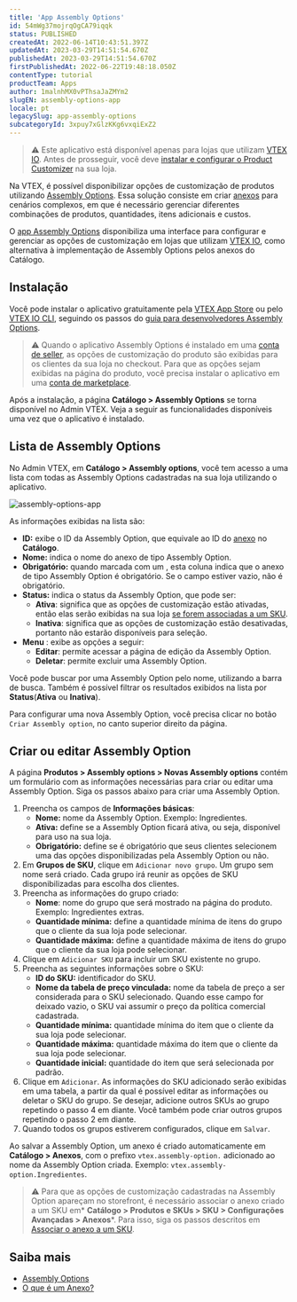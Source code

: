```yaml
---
title: 'App Assembly Options'
id: 54mWg37mojrqOgCA79iqqk
status: PUBLISHED
createdAt: 2022-06-14T10:43:51.397Z
updatedAt: 2023-03-29T14:51:54.670Z
publishedAt: 2023-03-29T14:51:54.670Z
firstPublishedAt: 2022-06-22T19:48:18.050Z
contentType: tutorial
productTeam: Apps
author: 1malnhMX0vPThsaJaZMYm2
slugEN: assembly-options-app
locale: pt
legacySlug: app-assembly-options
subcategoryId: 3xpuy7xGlzKKg6vxqiExZ2
---
```


>⚠️ Este aplicativo está disponível apenas para lojas que utilizam [VTEX IO](https://vtex.com/br-pt/store-framework/). Antes de prosseguir, você deve [instalar e configurar o Product Customizer](https://developers.vtex.com/vtex-developer-docs/docs/vtex-product-customizer) na sua loja.

Na VTEX, é possível disponibilizar opções de customização de produtos utilizando [Assembly Options](https://help.vtex.com/pt/tutorial/assembly-options--5x5FhNr4f5RUGDEGWzV1nH). Essa solução consiste em criar [anexos](https://help.vtex.com/pt/tutorial/o-que-e-um-anexo--aGICk0RVbqKg6GYmQcWUm) para cenários complexos, em que é necessário gerenciar diferentes combinações de produtos, quantidades, itens adicionais e custos.

O [app Assembly Options](https://apps.vtex.com/vtex-admin-assembly-options/p) disponibiliza uma interface para configurar e gerenciar as opções de customização em lojas que utilizam [VTEX IO](https://vtex.com/br-pt/store-framework/), como alternativa à implementação de Assembly Options pelos anexos do Catálogo.

## Instalação 

Você pode instalar o aplicativo gratuitamente pela [VTEX App Store](https://apps.vtex.com/vtex-admin-assembly-options/p) ou pelo [VTEX IO CLI](https://developers.vtex.com/vtex-developer-docs/docs/vtex-io-documentation-vtex-io-cli-installation-and-command-reference), seguindo os passos do [guia para desenvolvedores Assembly Options](https://developers.vtex.com/vtex-developer-docs/docs/assembly-options-app).

>⚠️ Quando o aplicativo Assembly Options é instalado em uma [conta de seller](https://help.vtex.com/pt/tutorial/o-que-e-um-seller--5FkLvhZ3Few4CWWIuYOK2w), as opções de customização do produto são exibidas para os clientes da sua loja no checkout. Para que as opções sejam exibidas na página do produto, você precisa instalar o aplicativo em uma [conta de marketplace](https://help.vtex.com/pt/tutorial/o-que-e-um-marketplace--680lLJTnmEAmekcC0MIea8).

Após a instalação, a página **Catálogo > Assembly Options** se torna disponível no Admin VTEX. Veja a seguir as funcionalidades disponíveis uma vez que o aplicativo é instalado.

## Lista de Assembly Options

No Admin VTEX, em **Catálogo > Assembly options**, você tem acesso a uma lista com todas as Assembly Options cadastradas na sua loja utilizando o aplicativo.

![assembly-options-app](//images.ctfassets.net/alneenqid6w5/7AoMYLduvKisAxKMho64m0/e2166df5fd26a7dba75c2420c19e43e9/image1.png)

As informações exibidas na lista são:

* **ID:** exibe o ID da Assembly Option, que equivale ao ID do [anexo](https://help.vtex.com/pt/tutorial/o-que-e-um-anexo--aGICk0RVbqKg6GYmQcWUm) no **Catálogo**.
* **Nome:** indica o nome do anexo de tipo Assembly Option.
* **Obrigatório:** quando marcada com um <i class="far fa-check-circle"></i>, esta coluna indica que o anexo de tipo Assembly Option é obrigatório. Se o campo estiver vazio, não é obrigatório.
* **Status:** indica o status da Assembly Option, que pode ser:
    * **Ativa**: significa que as opções de customização estão ativadas, então elas serão exibidas na sua loja [se forem associadas a um SKU](https://help.vtex.com/pt/tutorial/cadastrar-um-anexo--7zHMUpuoQE4cAskqEUWScU#associar-o-anexo-a-um-sku).
    * **Inativa**: significa que as opções de customização estão desativadas, portanto não estarão disponíveis para seleção.
* **Menu** <i class="fas fa-ellipsis-v"></i>: exibe as opções a seguir:
    * <i class="far fa-pencil"></i> **Editar**: permite acessar a página de edição da Assembly Option.
    * <i class="far fa-trash-alt"></i> **Deletar**: permite excluir uma Assembly Option.

Você pode buscar por uma Assembly Option pelo nome, utilizando a barra de busca. Também é possível filtrar os resultados exibidos na lista por **Status**(**Ativa** ou **Inativa**).

Para configurar uma nova Assembly Option, você precisa clicar no botão `Criar Assembly option`, no canto superior direito da página.

## Criar ou editar Assembly Option

A página **Produtos > Assembly options > Novas Assembly options** contém um formulário com as informações necessárias para criar ou editar uma Assembly Option. Siga os passos abaixo para criar uma Assembly Option.

1. Preencha os campos de **Informações básicas**:
    * **Nome:** nome da Assembly Option. Exemplo: Ingredientes.
    * <i class="fas fa-toggle-on"></i> **Ativa:** define se a Assembly Option ficará ativa, ou seja, disponível para uso na sua loja.
    * <i class="far fa-square"></i> **Obrigatório:** define se é obrigatório que seus clientes selecionem uma das opções disponibilizadas pela Assembly Option ou não.
2. Em **Grupos de SKU**, clique em `Adicionar novo grupo`.
    Um grupo sem nome será criado. Cada grupo irá reunir as opções de SKU disponibilizadas para escolha dos clientes.
3. Preencha as informações do grupo criado:
    * **Nome**: nome do grupo que será mostrado na página do produto. Exemplo: Ingredientes extras.
    * **Quantidade mínima:** define a quantidade mínima de itens do grupo que o cliente da sua loja pode selecionar.
    * **Quantidade máxima:** define a quantidade máxima de itens do grupo que o cliente da sua loja pode selecionar.
4. Clique em `Adicionar SKU` para incluir um SKU existente no grupo.
5. Preencha as seguintes informações sobre o SKU:
    * **ID do SKU:** identificador do SKU.
    * **Nome da tabela de preço vinculada:** nome da tabela de preço a ser considerada para o SKU selecionado. Quando esse campo for deixado vazio, o SKU vai assumir o preço da política comercial cadastrada.
    * **Quantidade mínima:** quantidade mínima do item que o cliente da sua loja pode selecionar.
    * **Quantidade máxima:** quantidade máxima do item que o cliente da sua loja pode selecionar.
    * **Quantidade inicial:** quantidade do item que será selecionada por padrão.
6. Clique em `Adicionar`.
    As informações do SKU adicionado serão exibidas em uma tabela, a partir da qual é possível editar as informações ou deletar o SKU do grupo.
    Se desejar, adicione outros SKUs ao grupo repetindo o passo 4 em diante. Você também pode criar outros grupos repetindo o passo 2 em diante.
7. Quando todos os grupos estiverem configurados, clique em `Salvar`.

Ao salvar a Assembly Option, um anexo é criado automaticamente em **Catálogo > Anexos**, com o prefixo `vtex.assembly-option.` adicionado ao nome da Assembly Option criada. Exemplo: `vtex.assembly-option.Ingredientes`.

>⚠️ Para que as opções de customização cadastradas na Assembly Option apareçam no storefront, é necessário associar o anexo criado a um SKU em* **Catálogo > Produtos e SKUs > SKU > Configurações Avançadas > Anexos***. Para isso, siga os passos descritos em [Associar o anexo a um SKU](https://help.vtex.com/pt/tutorial/cadastrar-um-anexo--7zHMUpuoQE4cAskqEUWScU#associar-o-anexo-a-um-sku).

## Saiba mais

* [Assembly Options](https://help.vtex.com/pt/tutorial/assembly-options--5x5FhNr4f5RUGDEGWzV1nH)
* [O que é um Anexo?](https://help.vtex.com/pt/tutorial/o-que-e-um-anexo--aGICk0RVbqKg6GYmQcWUm)

